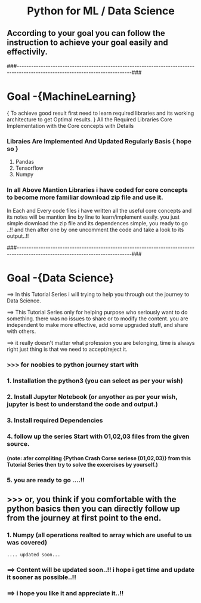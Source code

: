 # <center> Python for  ML / Data Science</center>
## According to your goal you can follow the instruction to achieve your goal easily and effectivily.
###------------------------------------------------------------------------------------------------------------------------------###
# Goal -{MachineLearning}
{ To achieve good result first need to learn required libraries and its working architecture to get Optimal results. }
All the Required Libraries Core Implementation with the Core concepts with Details

### Libraies Are Implemented And Updated Regularly Basis { hope so }
 1. Pandas
 2. Tensorflow
 3. Numpy 

### In all Above Mantion Libraries i have coded for core concepts to become more familiar download zip file and use it.
In Each and Every code files i have written all the useful core concepts and its notes will be mantion line by line to learn/implement easily.
you just simple download the zip file and its dependences simple, you ready to go ..!!
and then after one by one uncomment the code and take a look to its output..!!
  
###------------------------------------------------------------------------------------------------------------------------------###                                            
# Goal -{Data Science}
==> In this Tutorial Series  i will trying to help you through out the journey to Data Science. 

==> This Tutorial Series only for helping purpose who seriously want to do something. there was no issues to share or to modify the content. you are independent to make more effective, add some upgraded stuff, and share with others.

==> it really doesn't matter what profession you are belonging, time is always right just thing is that we need to accept/reject it.
    
### >>> for noobies to python journey start with 
### 1. Installation the python3 (you can select as per your wish)
### 2. Install Jupyter Notebook (or anyother as per your wish, jupyter is best to understand the code and output.)
### 3. Install required Dependencies 
### 4. follow up the series Start with 01,02,03 files from the given source.
#### (note: afer compliting {Python Crash Corse seriese (01,02,03)} from this Tutorial Series then try to solve the excercises by yourself.)
### 5. you are ready to go ....!!
    
    
## >>> or, you think if you comfortable with the python basics then you can directly follow up from the journey at first point to the end.
### 1. Numpy (all operations realted to array which are useful to us was covered)
    .... updated soon...    
    

### ==> Content will be updated soon..!! i hope i get time and update it sooner as possible..!!

### ==> i hope you like it and appreciate it..!!

